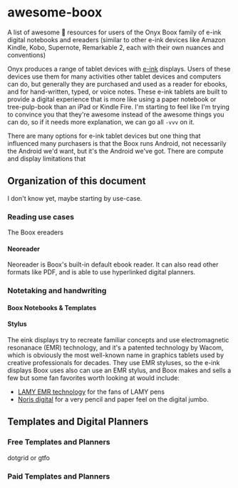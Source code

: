 # awesome-boox

A list of awesome 🤞 resources for users of the Onyx Boox family of e-ink digital notebooks and ereaders (similar to other e-ink devices like Amazon Kindle, Kobo, Supernote, Remarkable 2, each with their own nuances and conventions)

Onyx produces a range of tablet devices with [e-ink](https://www.eink.com/) displays. Users of these devices use them for many activities other tablet devices and computers can do, but generally they are purchased and used as a reader for ebooks, and for hand-written, typed, or voice notes. These e-ink tablets are built to provide a digital experience that is more like using a paper notebook or tree-pulp-book than an iPad or Kindle Fire. I'm starting to feel like I'm trying to convince you that they're awesome instead of the awesome things you can do, so if it needs more explanation, we can go all `-vvv` on it. 

There are many options for e-ink tablet devices but one thing that influenced many purchasers is that the Boox runs Android, not necessarily the Android we'd want, but it's the Android we've got. There are compute and display limitations that 

## Organization of this document

I don't know yet, maybe starting by use-case.

### Reading use cases

The Boox ereaders 

#### Neoreader

Neoreader is Boox's built-in default ebook reader. It can also read other formats like PDF, and is able to use hyperlinked digital planners. 

### Notetaking and handwriting

#### Boox Notebooks & Templates


#### Stylus

The eink displays try to recreate familiar concepts and use electromagnetic resonanace (EMR) technology, and it's a patented technology by Wacom, which is obviously the most well-known name in graphics tablets used by creative professionals for decades. They use EMR styluses, so the e-ink displays Boox uses also can use an EMR stylus, and Boox makes and sells a few but some fan favorites worth looking at would include:

- [LAMY EMR technology](https://www.lamy.com/en/emr/) for the fans of LAMY pens
- [Noris digital](https://www.staedtler.com/intl/en/discover/noris-digital/#) for a very pencil and paper feel on the digital jumbo.


## Templates and Digital Planners 


### Free Templates and Planners

dotgrid or gtfo

### Paid Templates and Planners